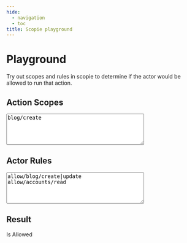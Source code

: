 ```yaml
---
hide:
  - navigation
  - toc
title: Scopie playground
---
```


# Playground

Try out scopes and rules in scopie to determine if the actor would be allowed to run that action.

## Action Scopes

<textarea class="md-typeset" id="action-scopes-input" rows="5" cols="42" wrap="off">
blog/create
</textarea>
<div id="action-scopes-error"></div>

## Actor Rules

<textarea class="md-typeset" id="actor-rules-input" rows="5" cols="42" wrap="off">
allow/blog/create|update
allow/accounts/read
</textarea>
<div id="actor-rules-error"></div>

## Result
<div id="is-allowed">Is Allowed</div>

<script defer async src="/static/playground.js"></script>
